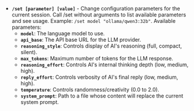 * **`/set [parameter] [value]`** - Change configuration parameters for the current session. Call /set without arguments to list available parameters and see usage. Example: `/set model "ollama/qwen3:32b"`.
Available parameters:
   * **`model`**: The language model to use.
   * **`api_base`**: The API base URL for the LLM provider.
   * **`reasoning_style`**: Controls display of AI's reasoning (full, compact, silent).
   * **`max_tokens`**: Maximum number of tokens for the LLM response.
   * **`reasoning_effort`**: Controls AI's internal thinking depth (low, medium, high).
   * **`reply_effort`**: Controls verbosity of AI's final reply (low, medium, high).
   * **`temperature`**: Controls randomness/creativity (0.0 to 2.0).
   * **`system_prompt`**: Path to a file whose content will replace the current system prompt.

